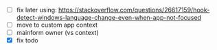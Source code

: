 - [ ] fix later using: https://stackoverflow.com/questions/26617159/hook-detect-windows-language-change-even-when-app-not-focused
- [ ] move to custom app context
- [ ] mainform owner (vs context)
- [x] fix todo